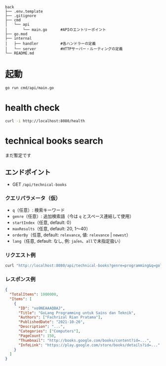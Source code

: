 ```
back 
├── .env.template 
├── .gitignore
├── cmd
│   └── api
│       └── main.go      #APIのエントリーポイント
├── go.mod
├── internal
│   ├── handler          #各ハンドラーの定義
│   └── server           #HTTPサーバー・ルーティングの定義
└── README.md
```

# 起動
```bash
go run cmd/api/main.go
```

# health check
```bash
curl -i http://localhost:8080/health
```

# technical books search
まだ暫定です

## エンドポイント
- GET `/api/technical-books`

### クエリパラメータ（仮）
- `q`（任意）: 検索キーワード
- `genre`（任意）: 追加検索語（今は `q` とスペース連結して使用）
- `startIndex`（任意, default: 0）
- `maxResults`（任意, default: 20, 1〜40）
- `orderBy`（任意, default: `relevance`, 値: `relevance` | `newest`）
- `lang`（任意, default: なし, 例: `ja`/`en`、`all`で未指定扱い）

### リクエスト例
```bash
curl "http://localhost:8080/api/technical-books?genre=programming&q=golang&startIndex=0&maxResults=10"
```

### レスポンス例
```json
{
  "TotalItems": 1000000,
  "Items": [
    {
      "ID": "xo9NEAAAQBAJ",
      "Title": "GoLang Programming untuk Sains dan Teknik",
      "Authors": ["Fachrizal Rian Pratama"],
      "PublishedDate": "2021-10-26",
      "Description": "...",
      "Categories": ["Computers"],
      "PageCount": 150,
      "Thumbnail": "http://books.google.com/books/content?id=...",
      "InfoLink": "https://play.google.com/store/books/details?id=..."
    }
  ]
}
```